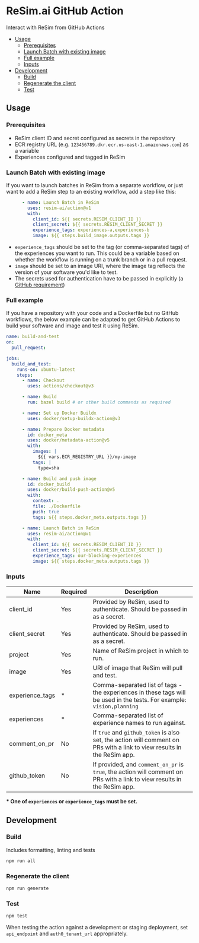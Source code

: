 # ReSim.ai GitHub Action

Interact with ReSim from GitHub Actions

- [Usage](#usage)
  - [Prerequisites](#prerequisites)
  - [Launch Batch with existing image](#launch-batch-with-existing-image)
  - [Full example](#full-example)
  - [Inputs](#inputs)
- [Development](#development)
  - [Build](#build)
  - [Regenerate the client](#regenerate-the-client)
  - [Test](#test)

## Usage

### Prerequisites

- ReSim client ID and secret configured as secrets in the repository
- ECR registry URL (e.g. `123456789.dkr.ecr.us-east-1.amazonaws.com`) as a variable
- Experiences configured and tagged in ReSim

### Launch Batch with existing image

If you want to launch batches in ReSim from a separate workflow, or just want to add a ReSim step to an existing workflow, add a step like this:

```yaml
      - name: Launch Batch in ReSim
        uses: resim-ai/action@v1
        with:          
          client_id: ${{ secrets.RESIM_CLIENT_ID }}
          client_secret: ${{ secrets.RESIM_CLIENT_SECRET }}
          experience_tags: experiences-a,experiences-b
          image: ${{ steps.build_image.outputs.tags }}
```

- `experience_tags` should be set to the tag (or comma-separated tags) of the experiences you want to run. This could be a variable based on whether the workflow is running on a trunk branch or in a pull request.
- `image` should be set to an image URI, where the image tag reflects the version of your software you'd like to test.
- The secrets used for authentication have to be passed in explicitly (a [GitHub requirement](https://docs.github.com/en/actions/security-guides/using-secrets-in-github-actions#using-secrets-in-a-workflow))

### Full example

If you have a repository with your code and a Dockerfile but no GitHub workflows, the below example can be adapted to get GitHub Actions to build your software and image and test it using ReSim. 

```yaml
name: build-and-test
on:
  pull_request:

jobs:
  build_and_test:
    runs-on: ubuntu-latest
    steps:
      - name: Checkout
        uses: actions/checkout@v3

      - name: Build
        run: bazel build # or other build commands as required

      - name: Set up Docker Buildx
        uses: docker/setup-buildx-action@v3

      - name: Prepare Docker metadata
        id: docker_meta
        uses: docker/metadata-action@v5
        with:
          images: |
            ${{ vars.ECR_REGISTRY_URL }}/my-image
          tags: |
            type=sha

      - name: Build and push image
        id: docker_build
        uses: docker/build-push-action@v5
        with:
          context: .
          file: ./Dockerfile
          push: true
          tags: ${{ steps.docker_meta.outputs.tags }}

      - name: Launch Batch in ReSim
        uses: resim-ai/action@v1
        with:          
          client_id: ${{ secrets.RESIM_CLIENT_ID }}
          client_secret: ${{ secrets.RESIM_CLIENT_SECRET }}
          experience_tags: our-blocking-experiences
          image: ${{ steps.docker_meta.outputs.tags }}
```

### Inputs

| Name            | Required | Description                                                                                                              |
| --------------- | -------- | ------------------------------------------------------------------------------------------------------------------------ |
| client_id       | Yes      | Provided by ReSim, used to authenticate. Should be passed in as a secret.                                                |
| client_secret   | Yes      | Provided by ReSim, used to authenticate. Should be passed in as a secret.                                                |
| project         | Yes      | Name of ReSim project in which to run.                                                                                   |
| image           | Yes      | URI of image that ReSim will pull and test.                                                                              |
| experience_tags | *        | Comma-separated list of tags - the experiences in these tags will be used in the tests. For example: `vision,planning`   |
| experiences     | *        | Comma-separated list of experience names to run against.                                                                 |
| comment_on_pr   | No       | If `true` and `github_token` is also set, the action will comment on PRs with a link to view results in the ReSim app.   |
| github_token    | No       | If provided, and `comment_on_pr` is `true`, the action will comment on PRs with a link to view results in the ReSim app. |

 **\* One of `experiences` or `experience_tags` must be set.** 

## Development

### Build

Includes formatting, linting and tests

```sh
npm run all
```

### Regenerate the client

```sh
npm run generate
```

### Test

```sh
npm test
```

When testing the action against a development or staging deployment, set `api_endpoint` and `auth0_tenant_url` appropriately.